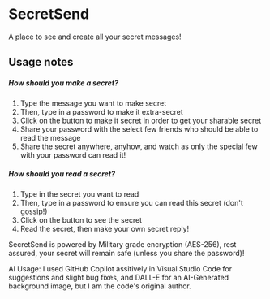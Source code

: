 # SecretSend
A place to see and create all your secret messages!

## Usage notes
##### How should you make a secret?
  1. Type the message you want to make secret
  2. Then, type in a password to make it extra-secret
  3. Click on the button to make it secret in order to get your sharable secret
  4. Share your password with the select few friends who should be able to read the message
  5. Share the secret anywhere, anyhow, and watch as only the special few with your password can read it!
##### How should you read a secret?
  1. Type in the secret you want to read 
  2. Then, type in a password to ensure you can read this secret (don't gossip!)
  3. Click on the button to see the secret
  4. Read the secret, then make your own secret reply!

SecretSend is powered by Military grade encryption (AES-256), rest assured, your secret will remain safe (unless you share the password)!

AI Usage: I used GitHub Copilot assitively in Visual Studio Code for suggestions and slight bug fixes, and DALL-E for an AI-Generated background image, but I am the code's original author.
